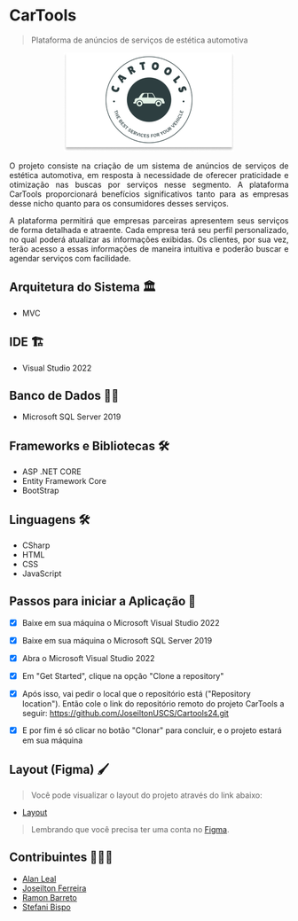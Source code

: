 # CarTools
>Plataforma de anúncios de serviços de estética automotiva

<p align="center">
  <img alt="logo_cartools" src="wwwroot/images/cartools.png">
</p>

<p align="justify">
O projeto consiste na criação de um sistema de anúncios de serviços de estética automotiva, em resposta à necessidade de oferecer praticidade e     otimização nas buscas por serviços nesse segmento. A plataforma CarTools proporcionará benefícios significativos tanto para as empresas desse nicho quanto para os consumidores desses serviços.
</p>

<p align="justify">
A plataforma permitirá que empresas parceiras apresentem seus serviços de forma detalhada e atraente. Cada empresa terá seu perfil personalizado, no qual poderá atualizar as informações exibidas. Os clientes, por sua vez, terão acesso a essas informações de maneira intuitiva e poderão buscar e agendar serviços com facilidade. 
</p>


## Arquitetura do Sistema 🏛️
- MVC

  
## IDE 🏗️
- Visual Studio 2022


## Banco de Dados 🏦🎲
- Microsoft SQL Server 2019


## Frameworks e Bibliotecas 🛠

- ASP .NET CORE
- Entity Framework Core
- BootStrap


## Linguagens 🛠

- CSharp
- HTML
- CSS
- JavaScript


## Passos para iniciar a Aplicação 🛫
- [x] Baixe em sua máquina o Microsoft Visual Studio 2022
- [x] Baixe em sua máquina o Microsoft SQL Server 2019
- [x] Abra o Microsoft Visual Studio 2022
- [x] Em "Get Started", clique na opção "Clone a repository"
- [x] Após isso, vai pedir o local que o repositório está ("Repository location"). Então cole o link do repositório remoto do projeto CarTools a seguir: https://github.com/JoseiltonUSCS/Cartools24.git 
- [x] E por fim é só clicar no botão "Clonar" para concluir, e o projeto estará em sua máquina


## Layout (Figma) 🖌️

>Você pode visualizar o layout do projeto através do link abaixo:

- [Layout](https://www.figma.com/design/U62wmxOMy3z8U2Tt03GbRC/CarTools-Web_fluxo?node-id=0-1&t=mUnPXOJI6CcpGpdg-0)

> Lembrando que você precisa ter uma conta no [Figma](http://figma.com/).



## Contribuintes 👨🏽‍🎓

- <a target="_blank" href="*">Alan Leal</a>
- <a target="_blank" href="https://github.com/JoseiltonUSCS">Joseilton Ferreira</a>
- <a target="_blank" href="https://www.linkedin.com/in/ramon-barreto-076191180/">Ramon Barreto</a>
- <a target="_blank" href="*">Stefani Bispo</a>
